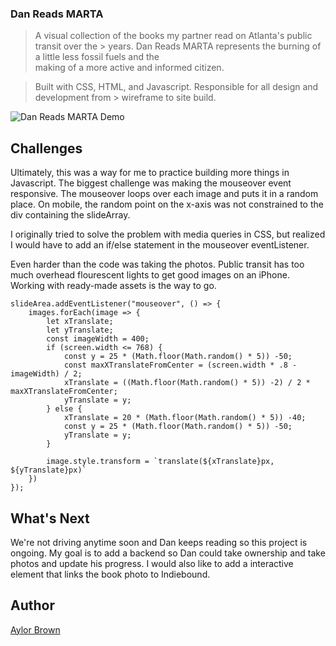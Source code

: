 ### Dan Reads MARTA 
> A visual collection of the books my partner read on Atlanta's public transit over the > years. Dan Reads MARTA represents the burning of a little less fossil fuels and the  
> making of a more active and informed citizen.


> Built with CSS, HTML, and Javascript. Responsible for all design and development from > wireframe to site build.


![Dan Reads MARTA Demo](gifs/Cbi4LZgplz.gif)

## Challenges 
Ultimately, this was a way for me to practice building more things in Javascript. The biggest challenge was making the mouseover event responsive. The mouseover loops over each image and puts it in a random place. On mobile, the random point on the x-axis was not constrained to the div containing the slideArray.

I originally tried to solve the problem with media 
queries in CSS, but realized I would have to add an if/else statement in the mouseover 
eventListener. 


Even harder than the code was taking the photos. Public transit has too much overhead flourescent lights to get good images on an iPhone. Working with ready-made assets is the way to go. 


```javacript
slideArea.addEventListener("mouseover", () => {
    images.forEach(image => {
        let xTranslate;
        let yTranslate;
        const imageWidth = 400;
        if (screen.width <= 768) {
            const y = 25 * (Math.floor(Math.random() * 5)) -50;
            const maxXTranslateFromCenter = (screen.width * .8 - imageWidth) / 2;
            xTranslate = ((Math.floor(Math.random() * 5)) -2) / 2 * maxXTranslateFromCenter;
            yTranslate = y;
        } else {
            xTranslate = 20 * (Math.floor(Math.random() * 5)) -40;
            const y = 25 * (Math.floor(Math.random() * 5)) -50;
            yTranslate = y;
        }
        
        image.style.transform = `translate(${xTranslate}px, ${yTranslate}px)`
    })
});
```


## What's Next 
We're not driving anytime soon and Dan keeps reading so this project is ongoing. My goal is to add a backend so Dan could take ownership and take photos and update his progress. I would also like to add a interactive element that links the book photo to Indiebound.

## Author
[Aylor Brown](http://aylorbrown.com)